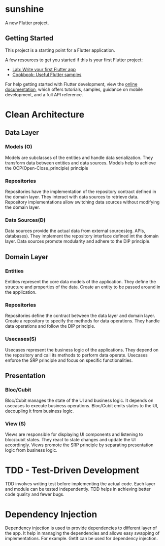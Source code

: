 # sunshine

A new Flutter project.

## Getting Started

This project is a starting point for a Flutter application.

A few resources to get you started if this is your first Flutter project:

- [Lab: Write your first Flutter app](https://docs.flutter.dev/get-started/codelab)
- [Cookbook: Useful Flutter samples](https://docs.flutter.dev/cookbook)

For help getting started with Flutter development, view the
[online documentation](https://docs.flutter.dev/), which offers tutorials,
samples, guidance on mobile development, and a full API reference.


# Clean Architecture

## Data Layer

### Models (O)
Models are subclasses of the entities and handle data serialization. They transform data between entities and data sources. Models help to achieve the OCP(Open-Close_principle) principle

### Repositories
Repositories have the implementation of the repository contract defined in the domain layer. They interact with data sources to retrieve data.
Repository implementations allow switching data sources without modifying the domain layer.

### Data Sources(D)
Data sources provide the actual data from external sources(eg. APIs, databases).
They implement the repository interface defined int the domain layer.
Data sources promote modularity and adhere to the DIP principle.

## Domain Layer
### Entities
Entities represent the core data models of the application. They define the structure and properties of the data. Create an entity to be passed around in the application.

### Repositories
Repositories define the contract between the data layer and domain layer. Create a repository to specify the methods for data operations. They handle data operations and follow the DIP principle.

### Usecases(S)
Usecases represent the business logic of the applications.
They depend on the repository and call its methods to perform data operate.
Usecases enforce the SRP principle and focus on specific functionalities.

## Presentation
### Bloc/Cubit
Bloc/Cubit manages the state of the UI and business logic. It depends on usecases to execute business operations.
Bloc/Cubit emits states to the UI, decoupling it from business logic.

### View (S)
Views are responsible for displaying UI components and listening to bloc/cubit states.
They react to state changes and update the UI accordingly.
Views promote the SRP principle by separating presentation logic from business logic.

# TDD - Test-Driven Development
TDD involves writing test before implementing the actual code. Each layer and module can be tested independently.
TDD helps in achieving better code quality and fewer bugs.

# Dependency Injection
Dependency injection is used to provide dependencies to different layer of the app.
It help in managing the dependencies and allows easy swapping of implementations. 
For example. GetIt can be used for dependency injection.